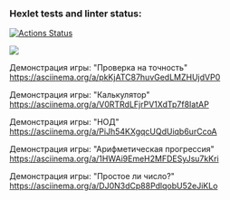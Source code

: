 ### Hexlet tests and linter status:
[![Actions Status](https://github.com/olesya-syrtina/frontend-project-44/actions/workflows/hexlet-check.yml/badge.svg)](https://github.com/olesya-syrtina/frontend-project-44/actions)

<a href="https://codeclimate.com/github/olesya-syrtina/frontend-project-44/maintainability"><img src="https://api.codeclimate.com/v1/badges/a1c7d1e394f23301c04a/maintainability" /></a>

Демонстрация игры: "Проверка на точность"
<a href="https://asciinema.org/a/pkKjATC87huvGedLMZHUjdVP0">https://asciinema.org/a/pkKjATC87huvGedLMZHUjdVP0</a>

Демонстрация игры: "Калькулятор"
<a href="https://asciinema.org/a/V0RTRdLFjrPV1XdTp7f8IatAP">https://asciinema.org/a/V0RTRdLFjrPV1XdTp7f8IatAP</a>

Демонстрация игры: "НОД"
<a href="https://asciinema.org/a/PiJh54KXgqcUQdUiqb6urCcoA">https://asciinema.org/a/PiJh54KXgqcUQdUiqb6urCcoA</a>

Демонстрация игры: "Арифметическая прогрессия"
<a href="https://asciinema.org/a/1HWAi9EmeH2MFDESyJsu7kKri">https://asciinema.org/a/1HWAi9EmeH2MFDESyJsu7kKri</a>

Демонстрация игры: "Простое ли число?"
<a href="https://asciinema.org/a/DJ0N3dCp88PdlqobU52eJiKLo">https://asciinema.org/a/DJ0N3dCp88PdlqobU52eJiKLo</a>